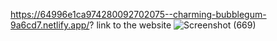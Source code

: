 https://64996e1ca974280092702075--charming-bubblegum-9a6cd7.netlify.app/?
link to the website
![Screenshot (669)](https://github.com/deepakthecoder1982/FullStackTodoApplication/assets/108220666/daf8701a-793c-41a9-ab0c-92b02d2e736b)
